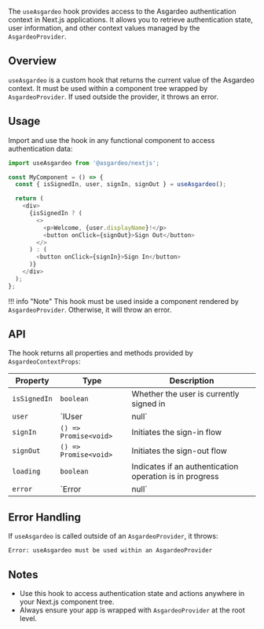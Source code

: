 The `useAsgardeo` hook provides access to the Asgardeo authentication context in Next.js applications. It allows you to retrieve authentication state, user information, and other context values managed by the `AsgardeoProvider`.

## Overview

`useAsgardeo` is a custom hook that returns the current value of the Asgardeo context. It must be used within a component tree wrapped by `AsgardeoProvider`. If used outside the provider, it throws an error.

## Usage

Import and use the hook in any functional component to access authentication data:

```typescript
import useAsgardeo from '@asgardeo/nextjs';

const MyComponent = () => {
  const { isSignedIn, user, signIn, signOut } = useAsgardeo();

  return (
    <div>
      {isSignedIn ? (
        <>
          <p>Welcome, {user.displayName}!</p>
          <button onClick={signOut}>Sign Out</button>
        </>
      ) : (
        <button onClick={signIn}>Sign In</button>
      )}
    </div>
  );
};
```

!!! info "Note"
    This hook must be used inside a component rendered by `AsgardeoProvider`. Otherwise, it will throw an error.

## API

The hook returns all properties and methods provided by `AsgardeoContextProps`:

<!-- markdownlint-disable MD056 -->
| Property            | Type                                         | Description                                                      |
|---------------------|----------------------------------------------|------------------------------------------------------------------|
| `isSignedIn`        | `boolean`                                    | Whether the user is currently signed in                          |
| `user`              | `IUser | null`                              | The authenticated user object, or `null` if not signed in        |
| `signIn`            | `() => Promise<void>`                        | Initiates the sign-in flow                                       |
| `signOut`           | `() => Promise<void>`                        | Initiates the sign-out flow                                      |
| `loading`           | `boolean`                                    | Indicates if an authentication operation is in progress          |
| `error`             | `Error | null`                              | The last error encountered during authentication, if any         |
<!-- markdownlint-enable MD056 -->

## Error Handling

If `useAsgardeo` is called outside of an `AsgardeoProvider`, it throws:

```
Error: useAsgardeo must be used within an AsgardeoProvider
```

## Notes

- Use this hook to access authentication state and actions anywhere in your Next.js component tree.
- Always ensure your app is wrapped with `AsgardeoProvider` at the root level.
